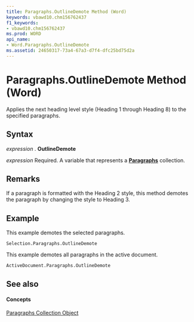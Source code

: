 ```yaml
---
title: Paragraphs.OutlineDemote Method (Word)
keywords: vbawd10.chm156762437
f1_keywords:
- vbawd10.chm156762437
ms.prod: WORD
api_name:
- Word.Paragraphs.OutlineDemote
ms.assetid: 24650317-73a4-67a3-d7f4-dfc25bd75d2a
---
```



# Paragraphs.OutlineDemote Method (Word)

Applies the next heading level style (Heading 1 through Heading 8) to the specified paragraphs.


## Syntax

 _expression_ . **OutlineDemote**

 _expression_ Required. A variable that represents a **[Paragraphs](paragraphs-object-word.md)** collection.


## Remarks

If a paragraph is formatted with the Heading 2 style, this method demotes the paragraph by changing the style to Heading 3.


## Example

This example demotes the selected paragraphs.


```
Selection.Paragraphs.OutlineDemote
```

This example demotes all paragraphs in the active document.




```vb
ActiveDocument.Paragraphs.OutlineDemote
```


## See also


#### Concepts


[Paragraphs Collection Object](paragraphs-object-word.md)

